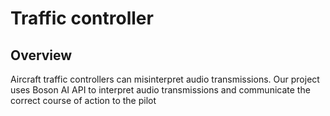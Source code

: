 # Traffic controller

## Overview

Aircraft traffic controllers can misinterpret audio transmissions. Our project uses Boson AI API to interpret audio transmissions and communicate the correct course of action to the pilot